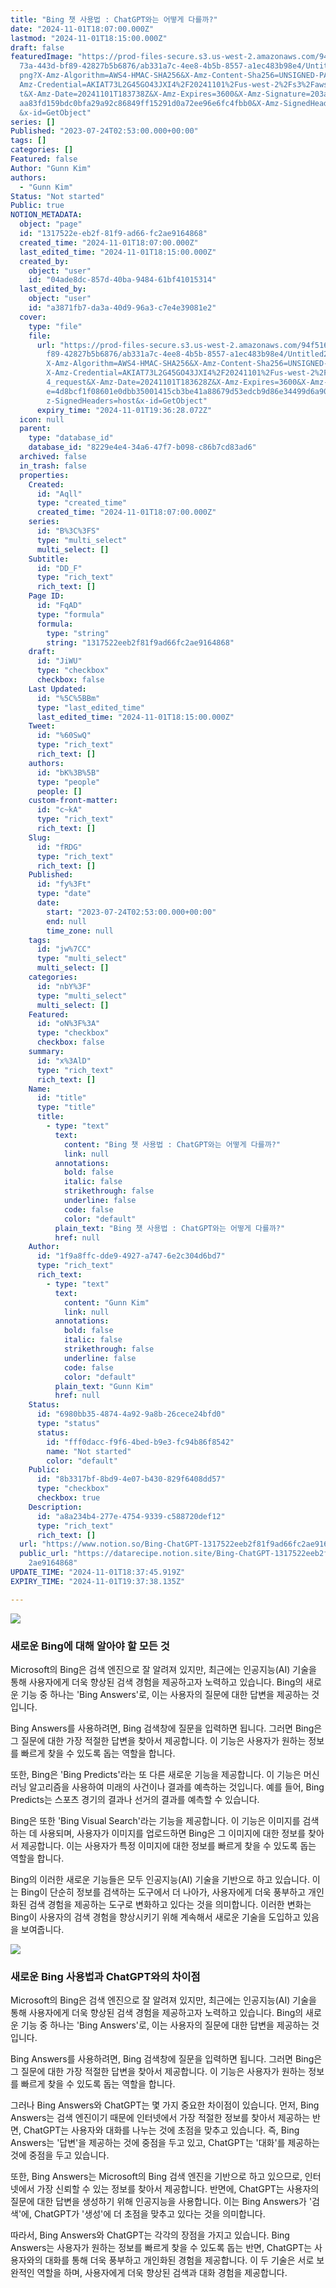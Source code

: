 ```yaml
---
title: "Bing 챗 사용법 : ChatGPT와는 어떻게 다를까?"
date: "2024-11-01T18:07:00.000Z"
lastmod: "2024-11-01T18:15:00.000Z"
draft: false
featuredImage: "https://prod-files-secure.s3.us-west-2.amazonaws.com/94f51666-2\
  73a-443d-bf89-42827b5b6876/ab331a7c-4ee8-4b5b-8557-a1ec483b98e4/Untitled2323.\
  png?X-Amz-Algorithm=AWS4-HMAC-SHA256&X-Amz-Content-Sha256=UNSIGNED-PAYLOAD&X-\
  Amz-Credential=AKIAT73L2G45GO43JXI4%2F20241101%2Fus-west-2%2Fs3%2Faws4_reques\
  t&X-Amz-Date=20241101T183738Z&X-Amz-Expires=3600&X-Amz-Signature=203aece50da5\
  aa83fd159bdc0bfa29a92c86849ff15291d0a72ee96e6fc4fbb0&X-Amz-SignedHeaders=host\
  &x-id=GetObject"
series: []
Published: "2023-07-24T02:53:00.000+00:00"
tags: []
categories: []
Featured: false
Author: "Gunn Kim"
authors:
  - "Gunn Kim"
Status: "Not started"
Public: true
NOTION_METADATA:
  object: "page"
  id: "1317522e-eb2f-81f9-ad66-fc2ae9164868"
  created_time: "2024-11-01T18:07:00.000Z"
  last_edited_time: "2024-11-01T18:15:00.000Z"
  created_by:
    object: "user"
    id: "04ade8dc-857d-40ba-9484-61bf41015314"
  last_edited_by:
    object: "user"
    id: "a3871fb7-da3a-40d9-96a3-c7e4e39081e2"
  cover:
    type: "file"
    file:
      url: "https://prod-files-secure.s3.us-west-2.amazonaws.com/94f51666-273a-443d-b\
        f89-42827b5b6876/ab331a7c-4ee8-4b5b-8557-a1ec483b98e4/Untitled2323.png?\
        X-Amz-Algorithm=AWS4-HMAC-SHA256&X-Amz-Content-Sha256=UNSIGNED-PAYLOAD&\
        X-Amz-Credential=AKIAT73L2G45GO43JXI4%2F20241101%2Fus-west-2%2Fs3%2Faws\
        4_request&X-Amz-Date=20241101T183628Z&X-Amz-Expires=3600&X-Amz-Signatur\
        e=4d8bcf1f08601e0dbb35001415cb3be41a88679d53edcb9d86e34499d6a90f97&X-Am\
        z-SignedHeaders=host&x-id=GetObject"
      expiry_time: "2024-11-01T19:36:28.072Z"
  icon: null
  parent:
    type: "database_id"
    database_id: "8229e4e4-34a6-47f7-b098-c86b7cd83ad6"
  archived: false
  in_trash: false
  properties:
    Created:
      id: "Aqll"
      type: "created_time"
      created_time: "2024-11-01T18:07:00.000Z"
    series:
      id: "B%3C%3FS"
      type: "multi_select"
      multi_select: []
    Subtitle:
      id: "DD_F"
      type: "rich_text"
      rich_text: []
    Page ID:
      id: "FqAD"
      type: "formula"
      formula:
        type: "string"
        string: "1317522eeb2f81f9ad66fc2ae9164868"
    draft:
      id: "JiWU"
      type: "checkbox"
      checkbox: false
    Last Updated:
      id: "%5C%5BBm"
      type: "last_edited_time"
      last_edited_time: "2024-11-01T18:15:00.000Z"
    Tweet:
      id: "%60SwQ"
      type: "rich_text"
      rich_text: []
    authors:
      id: "bK%3B%5B"
      type: "people"
      people: []
    custom-front-matter:
      id: "c~kA"
      type: "rich_text"
      rich_text: []
    Slug:
      id: "fRDG"
      type: "rich_text"
      rich_text: []
    Published:
      id: "fy%3Ft"
      type: "date"
      date:
        start: "2023-07-24T02:53:00.000+00:00"
        end: null
        time_zone: null
    tags:
      id: "jw%7CC"
      type: "multi_select"
      multi_select: []
    categories:
      id: "nbY%3F"
      type: "multi_select"
      multi_select: []
    Featured:
      id: "oN%3F%3A"
      type: "checkbox"
      checkbox: false
    summary:
      id: "x%3AlD"
      type: "rich_text"
      rich_text: []
    Name:
      id: "title"
      type: "title"
      title:
        - type: "text"
          text:
            content: "Bing 챗 사용법 : ChatGPT와는 어떻게 다를까?"
            link: null
          annotations:
            bold: false
            italic: false
            strikethrough: false
            underline: false
            code: false
            color: "default"
          plain_text: "Bing 챗 사용법 : ChatGPT와는 어떻게 다를까?"
          href: null
    Author:
      id: "1f9a8ffc-dde9-4927-a747-6e2c304d6bd7"
      type: "rich_text"
      rich_text:
        - type: "text"
          text:
            content: "Gunn Kim"
            link: null
          annotations:
            bold: false
            italic: false
            strikethrough: false
            underline: false
            code: false
            color: "default"
          plain_text: "Gunn Kim"
          href: null
    Status:
      id: "6980bb35-4874-4a92-9a8b-26cece24bfd0"
      type: "status"
      status:
        id: "fff0dacc-f9f6-4bed-b9e3-fc94b86f8542"
        name: "Not started"
        color: "default"
    Public:
      id: "8b3317bf-8bd9-4e07-b430-829f6408dd57"
      type: "checkbox"
      checkbox: true
    Description:
      id: "a8a234b4-277e-4754-9339-c588720def12"
      type: "rich_text"
      rich_text: []
  url: "https://www.notion.so/Bing-ChatGPT-1317522eeb2f81f9ad66fc2ae9164868"
  public_url: "https://datarecipe.notion.site/Bing-ChatGPT-1317522eeb2f81f9ad66fc\
    2ae9164868"
UPDATE_TIME: "2024-11-01T18:37:45.919Z"
EXPIRY_TIME: "2024-11-01T19:37:38.135Z"

---
```



![](https://prod-files-secure.s3.us-west-2.amazonaws.com/94f51666-273a-443d-bf89-42827b5b6876/6311954f-e79f-4391-8757-c5d632163401/Untitled.png?X-Amz-Algorithm=AWS4-HMAC-SHA256&X-Amz-Content-Sha256=UNSIGNED-PAYLOAD&X-Amz-Credential=AKIAT73L2G45GO43JXI4%2F20241101%2Fus-west-2%2Fs3%2Faws4_request&X-Amz-Date=20241101T183738Z&X-Amz-Expires=3600&X-Amz-Signature=595c3b92f264fa96d7a37e40e0ae452c14566a694a0355c9579cc8d510190cf8&X-Amz-SignedHeaders=host&x-id=GetObject)


### 새로운 Bing에 대해 알아야 할 모든 것


Microsoft의 Bing은 검색 엔진으로 잘 알려져 있지만, 최근에는 인공지능(AI) 기술을 통해 사용자에게 더욱 향상된 검색 경험을 제공하고자 노력하고 있습니다. Bing의 새로운 기능 중 하나는 'Bing Answers'로, 이는 사용자의 질문에 대한 답변을 제공하는 것입니다.


Bing Answers를 사용하려면, Bing 검색창에 질문을 입력하면 됩니다. 그러면 Bing은 그 질문에 대한 가장 적절한 답변을 찾아서 제공합니다. 이 기능은 사용자가 원하는 정보를 빠르게 찾을 수 있도록 돕는 역할을 합니다.


또한, Bing은 'Bing Predicts'라는 또 다른 새로운 기능을 제공합니다. 이 기능은 머신러닝 알고리즘을 사용하여 미래의 사건이나 결과를 예측하는 것입니다. 예를 들어, Bing Predicts는 스포츠 경기의 결과나 선거의 결과를 예측할 수 있습니다.


Bing은 또한 'Bing Visual Search'라는 기능을 제공합니다. 이 기능은 이미지를 검색하는 데 사용되며, 사용자가 이미지를 업로드하면 Bing은 그 이미지에 대한 정보를 찾아서 제공합니다. 이는 사용자가 특정 이미지에 대한 정보를 빠르게 찾을 수 있도록 돕는 역할을 합니다.


Bing의 이러한 새로운 기능들은 모두 인공지능(AI) 기술을 기반으로 하고 있습니다. 이는 Bing이 단순히 정보를 검색하는 도구에서 더 나아가, 사용자에게 더욱 풍부하고 개인화된 검색 경험을 제공하는 도구로 변화하고 있다는 것을 의미합니다. 이러한 변화는 Bing이 사용자의 검색 경험을 향상시키기 위해 계속해서 새로운 기술을 도입하고 있음을 보여줍니다.


![](https://prod-files-secure.s3.us-west-2.amazonaws.com/94f51666-273a-443d-bf89-42827b5b6876/d784d3d1-fd85-4bb1-8a69-0a065cb114ef/Untitled.png?X-Amz-Algorithm=AWS4-HMAC-SHA256&X-Amz-Content-Sha256=UNSIGNED-PAYLOAD&X-Amz-Credential=AKIAT73L2G45GO43JXI4%2F20241101%2Fus-west-2%2Fs3%2Faws4_request&X-Amz-Date=20241101T183738Z&X-Amz-Expires=3600&X-Amz-Signature=cb6702d9b8dc59ea08da35c2ddf10c4bce7aa5d521dcdca77e965a79e5692425&X-Amz-SignedHeaders=host&x-id=GetObject)


### 새로운 Bing 사용법과 ChatGPT와의 차이점


Microsoft의 Bing은 검색 엔진으로 잘 알려져 있지만, 최근에는 인공지능(AI) 기술을 통해 사용자에게 더욱 향상된 검색 경험을 제공하고자 노력하고 있습니다. Bing의 새로운 기능 중 하나는 'Bing Answers'로, 이는 사용자의 질문에 대한 답변을 제공하는 것입니다.


Bing Answers를 사용하려면, Bing 검색창에 질문을 입력하면 됩니다. 그러면 Bing은 그 질문에 대한 가장 적절한 답변을 찾아서 제공합니다. 이 기능은 사용자가 원하는 정보를 빠르게 찾을 수 있도록 돕는 역할을 합니다.


그러나 Bing Answers와 ChatGPT는 몇 가지 중요한 차이점이 있습니다. 먼저, Bing Answers는 검색 엔진이기 때문에 인터넷에서 가장 적절한 정보를 찾아서 제공하는 반면, ChatGPT는 사용자와 대화를 나누는 것에 초점을 맞추고 있습니다. 즉, Bing Answers는 '답변'을 제공하는 것에 중점을 두고 있고, ChatGPT는 '대화'를 제공하는 것에 중점을 두고 있습니다.


또한, Bing Answers는 Microsoft의 Bing 검색 엔진을 기반으로 하고 있으므로, 인터넷에서 가장 신뢰할 수 있는 정보를 찾아서 제공합니다. 반면에, ChatGPT는 사용자의 질문에 대한 답변을 생성하기 위해 인공지능을 사용합니다. 이는 Bing Answers가 '검색'에, ChatGPT가 '생성'에 더 초점을 맞추고 있다는 것을 의미합니다.


따라서, Bing Answers와 ChatGPT는 각각의 장점을 가지고 있습니다. Bing Answers는 사용자가 원하는 정보를 빠르게 찾을 수 있도록 돕는 반면, ChatGPT는 사용자와의 대화를 통해 더욱 풍부하고 개인화된 경험을 제공합니다. 이 두 기술은 서로 보완적인 역할을 하며, 사용자에게 더욱 향상된 검색과 대화 경험을 제공합니다.

